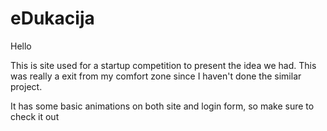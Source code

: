 # eDukacija
Hello

This is site used for a startup competition to present the idea we had. This was really a exit from my comfort zone since I haven't done the similar project.

It has some basic animations on both site and login form, so make sure to check it out
